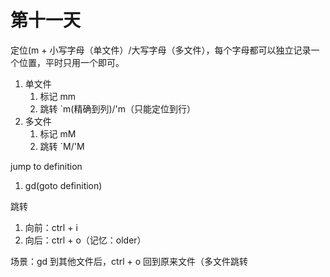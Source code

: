 # 第十一天

定位(m + 小写字母（单文件）/大写字母（多文件），每个字母都可以独立记录一个位置，平时只用一个即可。

1. 单文件
   1. 标记 mm
   2. 跳转 `m(精确到列)/'m（只能定位到行）
2. 多文件
   1. 标记 mM
   2. 跳转 `M/'M

jump to definition

1. gd(goto definition)

跳转

1. 向前：ctrl + i
2. 向后：ctrl + o（记忆：older）

场景：gd 到其他文件后，ctrl + o 回到原来文件（多文件跳转
